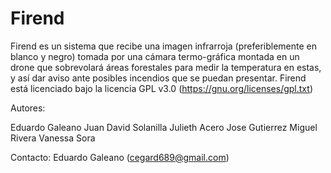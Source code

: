 Firend
======

Firend es un sistema que recibe una imagen infrarroja (preferiblemente en blanco y negro) tomada por una cámara termo-gráfica montada en un drone que sobrevolará áreas forestales para medir la temperatura en estas, y así dar aviso ante posibles incendios que se puedan presentar. Firend está licenciado bajo la licencia GPL v3.0 (https://gnu.org/licenses/gpl.txt)

Autores:

Eduardo Galeano
Juan David Solanilla
Julieth Acero
Jose Gutierrez
Miguel Rivera
Vanessa Sora

Contacto: Eduardo Galeano (cegard689@gmail.com)
